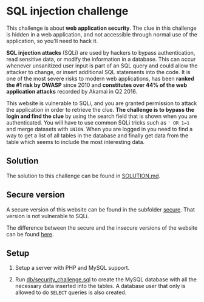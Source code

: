 # SQL injection challenge

This challenge is about **⁠⁠⁠web application security**⁠⁠⁠. The clue in this challenge is hidden in a web application, and not accessible through normal use of the application, so you'll need to hack it.

**⁠⁠SQL injection attacks**⁠⁠⁠ (SQLi) are used by hackers to bypass authentication, read sensitive data, or modify the information in a database. This can occur whenever unsanitized user input is part of an SQL query and could allow the attacker to change, or insert additional SQL statements into the code. It is one of the most severe risks to modern web applications, has been **⁠ranked the #1 risk by OWASP** since 2010 and **⁠⁠⁠constitutes over 44% of the web application attacks**⁠⁠⁠ recorded by Akamai in Q2 2016.

This website is vulnerable to SQLi, and you are granted permission to attack the application in order to retrieve the clue. **⁠⁠⁠The challenge is to bypass the login and find the clue**⁠⁠⁠ by using the search field that is shown when you are authenticated. You will have to use common SQLi tricks such as `⁠⁠⁠⁠' OR 1=1`⁠⁠⁠⁠ and merge datasets with `⁠⁠⁠⁠UNION`⁠⁠⁠⁠. When you are logged in you need to find a way to get a list of all tables in the database and finally get data from the table which seems to include the most interesting data.

## Solution
The solution to this challenge can be found in [SOLUTION.md](SOLUTION.md).

## Secure version
A secure version of this website can be found in the subfolder [secure](secure/). That version is not vulnerable to SQLi.

The difference between the secure and the insecure versions of the website can be found [here](https://github.com/netlight/security-challenge/commit/87bd0d6fa68332065a88dc14865bb8c00eb4abf4).

## Setup
1. Setup a server with PHP and MySQL support.

2. Run [db/security_challenge.sql](db/security_challenge.sql) to create the MySQL database with all the necessary data inserted into the tables. A database user that only is allowed to do ﻿⁠⁠⁠⁠`SELECT`﻿⁠⁠⁠⁠ queries is also created.
